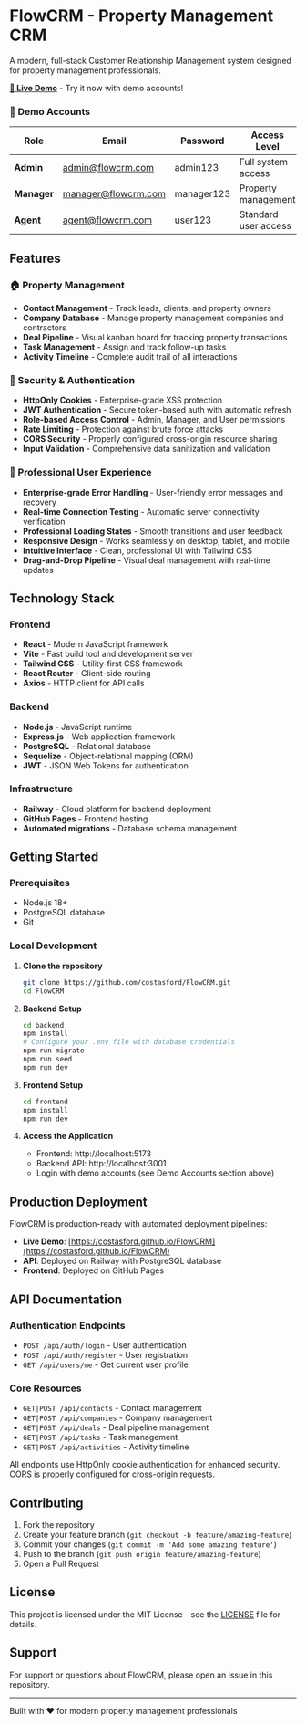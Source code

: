 # FlowCRM - Property Management CRM

A modern, full-stack Customer Relationship Management system designed for property management professionals.

**[🌟 Live Demo](https://costasford.github.io/FlowCRM)** - Try it now with demo accounts!

### 🔐 Demo Accounts
| Role | Email | Password | Access Level |
|------|--------|----------|-------------|
| **Admin** | admin@flowcrm.com | admin123 | Full system access |
| **Manager** | manager@flowcrm.com | manager123 | Property management |
| **Agent** | agent@flowcrm.com | user123 | Standard user access |

## Features

### 🏠 Property Management
- **Contact Management** - Track leads, clients, and property owners
- **Company Database** - Manage property management companies and contractors  
- **Deal Pipeline** - Visual kanban board for tracking property transactions
- **Task Management** - Assign and track follow-up tasks
- **Activity Timeline** - Complete audit trail of all interactions

### 🔐 Security & Authentication
- **HttpOnly Cookies** - Enterprise-grade XSS protection
- **JWT Authentication** - Secure token-based auth with automatic refresh
- **Role-based Access Control** - Admin, Manager, and User permissions
- **Rate Limiting** - Protection against brute force attacks
- **CORS Security** - Properly configured cross-origin resource sharing
- **Input Validation** - Comprehensive data sanitization and validation

### 📱 Professional User Experience  
- **Enterprise-grade Error Handling** - User-friendly error messages and recovery
- **Real-time Connection Testing** - Automatic server connectivity verification
- **Professional Loading States** - Smooth transitions and user feedback
- **Responsive Design** - Works seamlessly on desktop, tablet, and mobile
- **Intuitive Interface** - Clean, professional UI with Tailwind CSS
- **Drag-and-Drop Pipeline** - Visual deal management with real-time updates

## Technology Stack

### Frontend
- **React** - Modern JavaScript framework
- **Vite** - Fast build tool and development server
- **Tailwind CSS** - Utility-first CSS framework
- **React Router** - Client-side routing
- **Axios** - HTTP client for API calls

### Backend  
- **Node.js** - JavaScript runtime
- **Express.js** - Web application framework
- **PostgreSQL** - Relational database
- **Sequelize** - Object-relational mapping (ORM)
- **JWT** - JSON Web Tokens for authentication

### Infrastructure
- **Railway** - Cloud platform for backend deployment
- **GitHub Pages** - Frontend hosting
- **Automated migrations** - Database schema management

## Getting Started

### Prerequisites
- Node.js 18+ 
- PostgreSQL database
- Git

### Local Development

1. **Clone the repository**
   ```bash
   git clone https://github.com/costasford/FlowCRM.git
   cd FlowCRM
   ```

2. **Backend Setup**
   ```bash
   cd backend
   npm install
   # Configure your .env file with database credentials
   npm run migrate
   npm run seed
   npm run dev
   ```

3. **Frontend Setup** 
   ```bash
   cd frontend
   npm install
   npm run dev
   ```

4. **Access the Application**
   - Frontend: http://localhost:5173
   - Backend API: http://localhost:3001
   - Login with demo accounts (see Demo Accounts section above)

## Production Deployment

FlowCRM is production-ready with automated deployment pipelines:

- **Live Demo**: [https://costasford.github.io/FlowCRM](https://costasford.github.io/FlowCRM)
- **API**: Deployed on Railway with PostgreSQL database
- **Frontend**: Deployed on GitHub Pages

## API Documentation

### Authentication Endpoints
- `POST /api/auth/login` - User authentication
- `POST /api/auth/register` - User registration  
- `GET /api/users/me` - Get current user profile

### Core Resources
- `GET|POST /api/contacts` - Contact management
- `GET|POST /api/companies` - Company management
- `GET|POST /api/deals` - Deal pipeline management
- `GET|POST /api/tasks` - Task management
- `GET|POST /api/activities` - Activity timeline

All endpoints use HttpOnly cookie authentication for enhanced security. CORS is properly configured for cross-origin requests.

## Contributing

1. Fork the repository
2. Create your feature branch (`git checkout -b feature/amazing-feature`)
3. Commit your changes (`git commit -m 'Add some amazing feature'`)
4. Push to the branch (`git push origin feature/amazing-feature`)
5. Open a Pull Request

## License

This project is licensed under the MIT License - see the [LICENSE](LICENSE) file for details.

## Support

For support or questions about FlowCRM, please open an issue in this repository.

---

Built with ❤️ for modern property management professionals